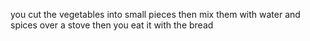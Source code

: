 you cut the vegetables into small pieces then mix them with water and spices over a stove
then you eat it with the bread